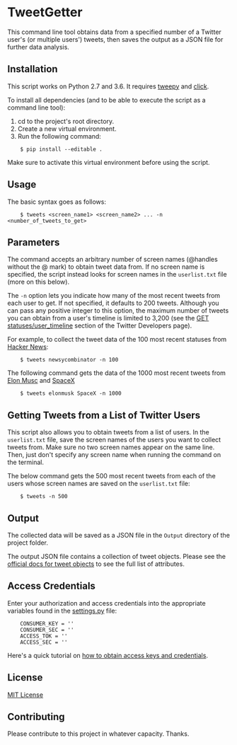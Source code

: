 # TweetGetter
This command line tool obtains data from a specified number of a Twitter user's (or multiple users') tweets, then saves the output as a JSON file for further data analysis.

## Installation
This script works on Python 2.7 and 3.6. It requires [tweepy](http://docs.tweepy.org/en/v3.5.0/) and [click](http://click.pocoo.org/5/).

To install all dependencies (and to be able to execute the script as a command line tool):

1. cd to the project's root directory.
2. Create a new virtual environment.
3. Run the following command:

```
    $ pip install --editable .
```

Make sure to activate this virtual environment before using the script.

## Usage
The basic syntax goes as follows:

```
    $ tweets <screen_name1> <screen_name2> ... -n <number_of_tweets_to_get>
```

## Parameters
The command accepts an arbitrary number of screen names (@handles without the @ mark) to obtain tweet data from. If no screen name is specified, the script instead looks for screen names in the `userlist.txt` file (more on this below).

The `-n` option lets you indicate how many of the most recent tweets from each user to get. If not specified, it defaults to 200 tweets. Although you can pass any positive integer to this option, the maximum number of tweets you can obtain from a user's timeline is limited to 3,200 (see the [GET statuses/user_timeline](https://developer.twitter.com/en/docs/tweets/timelines/api-reference/get-statuses-user_timeline.html) section of the Twitter Developers page).

For example, to collect the tweet data of the 100 most recent statuses from [Hacker News](https://twitter.com/newsycombinator):

```
    $ tweets newsycombinator -n 100
```

The following command gets the data of the 1000 most recent tweets from [Elon Musc](https://twitter.com/elonmusk) and [SpaceX](https://twitter.com/SpaceX)

```
    $ tweets elonmusk SpaceX -n 1000
```

## Getting Tweets from a List of Twitter Users
This script also allows you to obtain tweets from a list of users. In the `userlist.txt` file, save the screen names of the users you want to collect tweets from. Make sure no two screen names appear on the same line. Then, just don't specify any screen name when running the command on the terminal.

The below command gets the 500 most recent tweets from each of the users whose screen names are saved on the `userlist.txt` file:

```
    $ tweets -n 500
```

## Output
The collected data will be saved as a JSON file in the `Output` directory of the project folder.

The output JSON file contains a collection of tweet objects. Please see the [official docs for tweet objects](https://developer.twitter.com/en/docs/tweets/data-dictionary/overview/tweet-object) to see the full list of attributes.

## Access Credentials
Enter your authorization and access credentials into the appropriate variables found in the [settings.py](https://raw.githubusercontent.com/ralphqq/TweetGetter/master/settings.py) file:

```
    CONSUMER_KEY = ''
    CONSUMER_SEC = ''
    ACCESS_TOK = ''
    ACCESS_SEC = ''
```

Here's a quick tutorial on [how to obtain access keys and credentials](https://www.slickremix.com/docs/how-to-get-api-keys-and-tokens-for-twitter/).

## License
[MIT License](https://opensource.org/licenses/MIT)

## Contributing
Please contribute to this project in whatever capacity. Thanks.